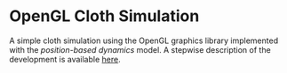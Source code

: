 # OpenGL Cloth Simulation

A simple cloth simulation using the OpenGL graphics library implemented with the _position-based dynamics_ model. A stepwise description of the development is available [here](https://piax93.github.io/dgi17).
